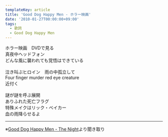 ```yaml
---
templateKey: article
title: 'Good Dog Happy Men - ホラー映画'
date: '2010-01-27T00:00:00+09:00'
tags:
  - 歌詞
  - Good Dog Happy Men
---
```

ホラー映画　DVDで見る<br>
真夜中ヘッドフォン<br>
どんな風に襲われても覚悟はできている<br>
<br>
泣き叫ぶヒロイン　雨の中孤立して<br>
Four finger murder red eye creature<br>
近付く<br>
<br>
謎が謎を呼ぶ展開<br>
ありふれた死亡フラグ<br>
特殊メイクはリック・ベイカー<br>
血の雨降らせるよ

---

※[Good Dog Happy Men - The Night](http://monden-info.hatenablog.com/entry/2010/01/27/000001)より聞き取り
